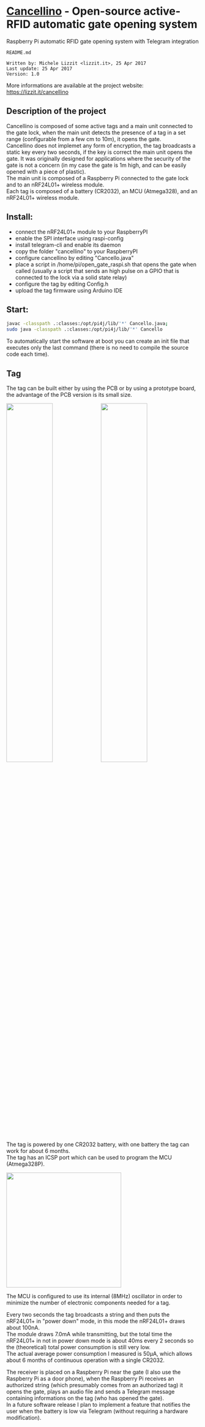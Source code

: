 # [Cancellino](https://lizzit.it/cancellino) - Open-source active-RFID automatic gate opening system
Raspberry Pi automatic RFID gate opening system with Telegram integration


    README.md
  
    Written by: Michele Lizzit <lizzit.it>, 25 Apr 2017
    Last update: 25 Apr 2017
    Version: 1.0

More informations are available at the project website: https://lizzit.it/cancellino  

## Description of the project
Cancellino is composed of some active tags and a main unit connected to the gate lock, when the main unit detects the presence of a tag in a set range (configurable from a few cm to 10m), it opens the gate.  
Cancellino does not implemet any form of encryption, the tag broadcasts a static key every two seconds, if the key is correct the main unit opens the gate. It was originally designed for applications where the security of the gate is not a concern (in my case the gate is 1m high, and can be easily opened with a piece of plastic).  
The main unit is composed of a Raspberry Pi connected to the gate lock and to an nRF24L01+ wireless module.  
Each tag is composed of a battery (CR2032), an MCU (Atmega328), and an nRF24L01+ wireless module.  

## Install:

* connect the nRF24L01+ module to your RaspberryPI
* enable the SPI interface using raspi-config
* install telegram-cli and enable its daemon
* copy the folder "cancellino" to your RaspberryPI
* configure cancellino by editing "Cancello.java"
* place a script in /home/pi/open_gate_raspi.sh that opens the gate when called (usually a script that sends an high pulse on a GPIO that is connected to the lock via a solid state relay)
* configure the tag by editing Config.h
* upload the tag firmware using Arduino IDE


## Start:
```bash
javac -classpath .:classes:/opt/pi4j/lib/'*' Cancello.java;
sudo java -classpath .:classes:/opt/pi4j/lib/'*' Cancello
```
  
To automatically start the software at boot you can create an init file that executes only the last command (there is no need to compile the source code each time).  

## Tag
The tag can be built either by using the PCB or by using a prototype board, the advantage of the PCB version is its small size.  
<div>
<img src="https://raw.githubusercontent.com/michelelizzit/cancellino/master/pictures/pcb_1.png" width="49%"/><img src="https://raw.githubusercontent.com/michelelizzit/cancellino/master/pictures/pcb_2.png" width="49%"/>
</div>


The tag is powered by one CR2032 battery, with one battery the tag can work for about 6 months.  
The tag has an ICSP port which can be used to program the MCU (Atmega328P).  

<img src="https://raw.githubusercontent.com/michelelizzit/cancellino/master/pictures/tag_icsp.jpg" width="300px"/>

The MCU is configured to use its internal (8MHz) oscillator in order to minimize the number of electronic components needed for a tag.  



Every two seconds the tag broadcasts a string and then puts the nRF24L01+ in "power down" mode, in this mode the nRF24L01+ draws about 100nA.  
The module draws 7.0mA while transmitting, but the total time the nRF24L01+ in not in power down mode is about 40ms every 2 seconds so the (theoretical) total power consumption is still very low.  
The actual average power consumption I measured is 50µA, which allows about 6 months of continuous operation with a single CR2032.  

The receiver is placed on a Raspberry Pi near the gate (I also use the Raspberry Pi as a door phone), when the Raspberry Pi receives an authorized string (which presumably comes from an authorized tag) it opens the gate, plays an audio file and sends a Telegram message containing informations on the tag (who has opened the gate).  
In a future software release I plan to implement a feature that notifies the user when the battery is low via Telegram (without requiring a hardware modification).  

